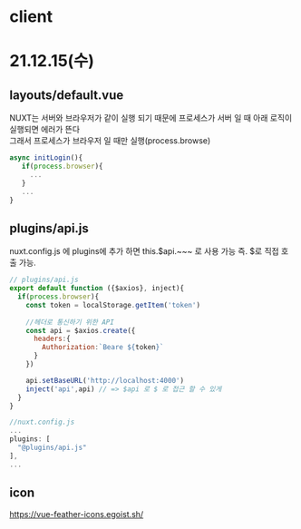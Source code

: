 # client

# 21.12.15(수)
## layouts/default.vue

NUXT는 서버와 브라우저가 같이 실행 되기 때문에 프로세스가 서버 일 때 아래 로직이 실행되면 에러가 뜬다   
그래서 프로세스가 브라우저 일 때만 실행(process.browse)  
```js
async initLogin(){
   if(process.browser){
     ...
   }
   ...
}
```
## plugins/api.js
 nuxt.config.js 에 plugins에 추가 하면 this.$api.~~~ 로 사용 가능 즉. $로 직접 호출 가능.
```js
// plugins/api.js
export default function ({$axios}, inject){
  if(process.browser){
    const token = localStorage.getItem('token')
 
    //헤더로 통신하기 위한 API
    const api = $axios.create({
      headers:{
        Authorization:`Beare ${token}`
      }
    })

    api.setBaseURL('http://localhost:4000')
    inject('api',api) // => $api 로 $ 로 접근 할 수 있게 
  }
}

//nuxt.config.js
...
plugins: [
  "@plugins/api.js"
],
...
```

## icon
https://vue-feather-icons.egoist.sh/
